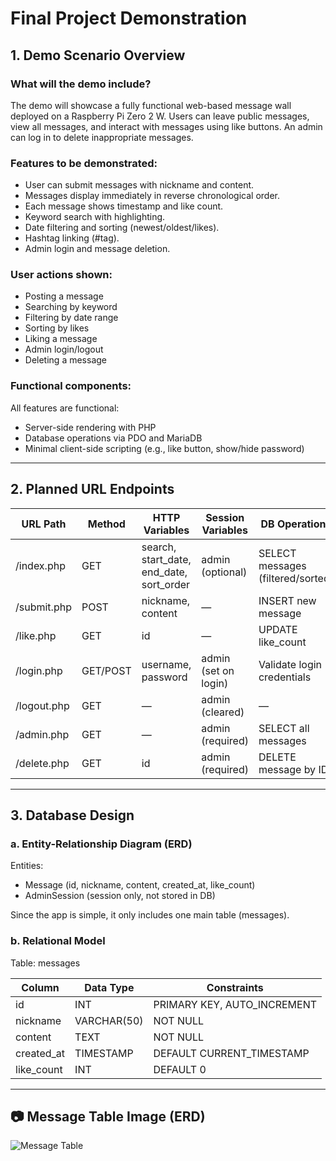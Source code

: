 
# Final Project Demonstration

## 1. Demo Scenario Overview

### What will the demo include?

The demo will showcase a fully functional web-based message wall deployed on a Raspberry Pi Zero 2 W. Users can leave public messages, view all messages, and interact with messages using like buttons. An admin can log in to delete inappropriate messages.

### Features to be demonstrated:
- User can submit messages with nickname and content.
- Messages display immediately in reverse chronological order.
- Each message shows timestamp and like count.
- Keyword search with highlighting.
- Date filtering and sorting (newest/oldest/likes).
- Hashtag linking (#tag).
- Admin login and message deletion.

### User actions shown:
- Posting a message
- Searching by keyword
- Filtering by date range
- Sorting by likes
- Liking a message
- Admin login/logout
- Deleting a message

### Functional components:
All features are functional:
- Server-side rendering with PHP
- Database operations via PDO and MariaDB
- Minimal client-side scripting (e.g., like button, show/hide password)

---

## 2. Planned URL Endpoints

| URL Path     | Method   | HTTP Variables                      | Session Variables    | DB Operations                        |
|--------------|----------|-------------------------------------|----------------------|--------------------------------------|
| /index.php   | GET      | search, start_date, end_date, sort_order | admin (optional)     | SELECT messages (filtered/sorted)   |
| /submit.php  | POST     | nickname, content                   | —                    | INSERT new message                   |
| /like.php    | GET      | id                                  | —                    | UPDATE like_count                    |
| /login.php   | GET/POST | username, password                  | admin (set on login) | Validate login credentials           |
| /logout.php  | GET      | —                                   | admin (cleared)      | —                                    |
| /admin.php   | GET      | —                                   | admin (required)     | SELECT all messages                  |
| /delete.php  | GET      | id                                  | admin (required)     | DELETE message by ID                 |

---

## 3. Database Design

### a. Entity-Relationship Diagram (ERD)

Entities:
- Message (id, nickname, content, created_at, like_count)
- AdminSession (session only, not stored in DB)

Since the app is simple, it only includes one main table (messages).

### b. Relational Model

Table: messages

| Column      | Data Type   | Constraints                     |
|-------------|-------------|----------------------------------|
| id          | INT         | PRIMARY KEY, AUTO_INCREMENT      |
| nickname    | VARCHAR(50) | NOT NULL                         |
| content     | TEXT        | NOT NULL                         |
| created_at  | TIMESTAMP   | DEFAULT CURRENT_TIMESTAMP        |
| like_count  | INT         | DEFAULT 0                        |

---

## 📷 Message Table Image (ERD)

![Message Table](message_table.png)
